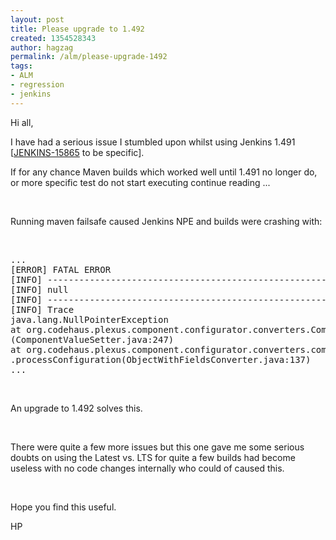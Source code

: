 ```yaml
---
layout: post
title: Please upgrade to 1.492
created: 1354528343
author: hagzag
permalink: /alm/please-upgrade-1492
tags:
- ALM
- regression
- jenkins
---
```

<p>Hi all,</p>
<p>I have had a serious issue I stumbled upon whilst using Jenkins 1.491 [<a href="https://issues.jenkins-ci.org/browse/JENKINS-15865">JENKINS-15865</a>&nbsp;to be specific].</p>
<p>If for any chance Maven builds which worked well until 1.491 no longer do, or more specific test do not start executing continue reading ...</p>
<p>&nbsp;</p>
<p>Running maven failsafe caused Jenkins NPE and builds were crashing with:</p>
<p>&nbsp;</p>
<pre title="code" class="brush: java;">
...
[ERROR] FATAL ERROR
[INFO] ------------------------------------------------------------------------
[INFO] null
[INFO] ------------------------------------------------------------------------
[INFO] Trace
java.lang.NullPointerException
at org.codehaus.plexus.component.configurator.converters.ComponentValueSetter.configure
(ComponentValueSetter.java:247)
at org.codehaus.plexus.component.configurator.converters.composite.ObjectWithFieldsConverter
.processConfiguration(ObjectWithFieldsConverter.java:137)
...</pre>
<p>&nbsp;</p>
<p>An upgrade to 1.492 solves this.</p>
<p>&nbsp;</p>
<p>There were quite a few more issues but this one gave me some serious doubts on using the Latest vs. LTS for quite a few builds had become useless with no code changes internally who could of caused this.</p>
<p>&nbsp;</p>
<p>Hope you find this useful.</p>
<p>HP</p>
